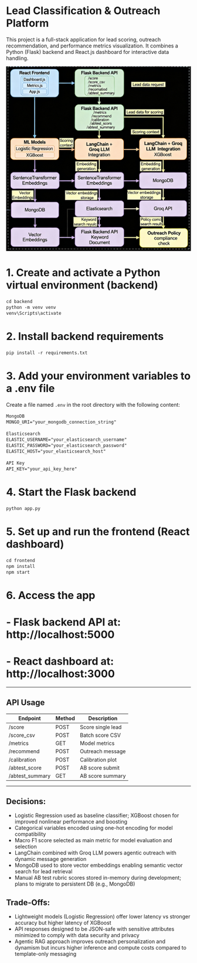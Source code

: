 # Lead Classification & Outreach Platform

This project is a full-stack application for lead scoring, outreach recommendation, and performance metrics visualization. It combines a Python (Flask) backend and React.js dashboard for interactive data handling.

![System Architecture](architecture.png)

# 1. Create and activate a Python virtual environment (backend)

```
cd backend
python -m venv venv
venv\Scripts\activate
```

# 2. Install backend requirements

```
pip install -r requirements.txt
```

# 3. Add your environment variables to a .env file

Create a file named `.env` in the root directory with the following content:

```
MongoDB
MONGO_URI="your_mongodb_connection_string"

Elasticsearch
ELASTIC_USERNAME="your_elasticsearch_username"
ELASTIC_PASSWORD="your_elasticsearch_password"
ELASTIC_HOST="your_elasticsearch_host"

API Key
API_KEY="your_api_key_here"
```

# 4. Start the Flask backend

```
python app.py
```

# 5. Set up and run the frontend (React dashboard)

```
cd frontend
npm install
npm start
```

# 6. Access the app

# - Flask backend API at: http://localhost:5000

# - React dashboard at: http://localhost:3000

---

## API Usage

| Endpoint        | Method | Description       |
| --------------- | ------ | ----------------- |
| /score          | POST   | Score single lead |
| /score_csv      | POST   | Batch score CSV   |
| /metrics        | GET    | Model metrics     |
| /recommend      | POST   | Outreach message  |
| /calibration    | POST   | Calibration plot  |
| /abtest_score   | POST   | AB score submit   |
| /abtest_summary | GET    | AB score summary  |

---

## Decisions:

- Logistic Regression used as baseline classifier; XGBoost chosen for improved nonlinear performance and boosting
- Categorical variables encoded using one-hot encoding for model compatibility
- Macro F1 score selected as main metric for model evaluation and selection
- LangChain combined with Groq LLM powers agentic outreach with dynamic message generation
- MongoDB used to store vector embeddings enabling semantic vector search for lead retrieval
- Manual AB test rubric scores stored in-memory during development; plans to migrate to persistent DB (e.g., MongoDB)

## Trade-Offs:

- Lightweight models (Logistic Regression) offer lower latency vs stronger accuracy but higher latency of XGBoost
- API responses designed to be JSON-safe with sensitive attributes minimized to comply with data security and privacy
- Agentic RAG approach improves outreach personalization and dynamism but incurs higher inference and compute costs compared to template-only messaging
